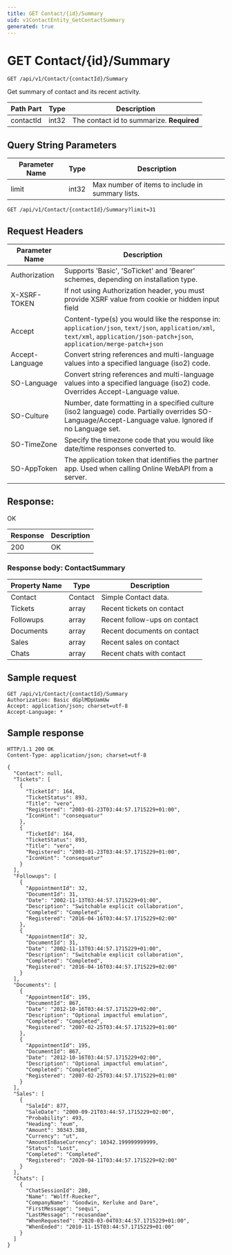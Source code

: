 ```yaml
---
title: GET Contact/{id}/Summary
uid: v1ContactEntity_GetContactSummary
generated: true
---
```


# GET Contact/{id}/Summary

```http
GET /api/v1/Contact/{contactId}/Summary
```

Get summary of contact and its recent activity.






| Path Part | Type | Description |
|-----------|------|-------------|
| contactId | int32 | The contact id to summarize. **Required** |


## Query String Parameters

| Parameter Name | Type |  Description |
|----------------|------|--------------|
| limit | int32 |  Max number of items to include in summary lists. |

```http
GET /api/v1/Contact/{contactId}/Summary?limit=31
```


## Request Headers

| Parameter Name | Description |
|----------------|-------------|
| Authorization  | Supports 'Basic', 'SoTicket' and 'Bearer' schemes, depending on installation type. |
| X-XSRF-TOKEN   | If not using Authorization header, you must provide XSRF value from cookie or hidden input field |
| Accept         | Content-type(s) you would like the response in: `application/json`, `text/json`, `application/xml`, `text/xml`, `application/json-patch+json`, `application/merge-patch+json` |
| Accept-Language | Convert string references and multi-language values into a specified language (iso2) code. |
| SO-Language | Convert string references and multi-language values into a specified language (iso2) code. Overrides Accept-Language value. |
| SO-Culture | Number, date formatting in a specified culture (iso2 language) code. Partially overrides SO-Language/Accept-Language value. Ignored if no Language set. |
| SO-TimeZone | Specify the timezone code that you would like date/time responses converted to. |
| SO-AppToken | The application token that identifies the partner app. Used when calling Online WebAPI from a server. |


## Response:

OK

| Response | Description |
|----------------|-------------|
| 200 | OK |

### Response body: ContactSummary

| Property Name | Type |  Description |
|----------------|------|--------------|
| Contact | Contact | Simple Contact data. |
| Tickets | array | Recent tickets on contact |
| Followups | array | Recent follow-ups on contact |
| Documents | array | Recent documents on contact |
| Sales | array | Recent sales on contact |
| Chats | array | Recent chats with contact |

## Sample request

```http!
GET /api/v1/Contact/{contactId}/Summary
Authorization: Basic dGplMDpUamUw
Accept: application/json; charset=utf-8
Accept-Language: *
```

## Sample response

```http_
HTTP/1.1 200 OK
Content-Type: application/json; charset=utf-8

{
  "Contact": null,
  "Tickets": [
    {
      "TicketId": 164,
      "TicketStatus": 893,
      "Title": "vero",
      "Registered": "2003-01-23T03:44:57.1715229+01:00",
      "IconHint": "consequatur"
    },
    {
      "TicketId": 164,
      "TicketStatus": 893,
      "Title": "vero",
      "Registered": "2003-01-23T03:44:57.1715229+01:00",
      "IconHint": "consequatur"
    }
  ],
  "Followups": [
    {
      "AppointmentId": 32,
      "DocumentId": 31,
      "Date": "2002-11-13T03:44:57.1715229+01:00",
      "Description": "Switchable explicit collaboration",
      "Completed": "Completed",
      "Registered": "2016-04-16T03:44:57.1715229+02:00"
    },
    {
      "AppointmentId": 32,
      "DocumentId": 31,
      "Date": "2002-11-13T03:44:57.1715229+01:00",
      "Description": "Switchable explicit collaboration",
      "Completed": "Completed",
      "Registered": "2016-04-16T03:44:57.1715229+02:00"
    }
  ],
  "Documents": [
    {
      "AppointmentId": 195,
      "DocumentId": 867,
      "Date": "2012-10-16T03:44:57.1715229+02:00",
      "Description": "Optional impactful emulation",
      "Completed": "Completed",
      "Registered": "2007-02-25T03:44:57.1715229+01:00"
    },
    {
      "AppointmentId": 195,
      "DocumentId": 867,
      "Date": "2012-10-16T03:44:57.1715229+02:00",
      "Description": "Optional impactful emulation",
      "Completed": "Completed",
      "Registered": "2007-02-25T03:44:57.1715229+01:00"
    }
  ],
  "Sales": [
    {
      "SaleId": 877,
      "SaleDate": "2000-09-21T03:44:57.1715229+02:00",
      "Probability": 493,
      "Heading": "eum",
      "Amount": 30343.388,
      "Currency": "ut",
      "AmountInBaseCurrency": 10342.199999999999,
      "Status": "Lost",
      "Completed": "Completed",
      "Registered": "2020-04-11T03:44:57.1715229+02:00"
    }
  ],
  "Chats": [
    {
      "ChatSessionId": 280,
      "Name": "Wolff-Ruecker",
      "CompanyName": "Goodwin, Kerluke and Dare",
      "FirstMessage": "sequi",
      "LastMessage": "recusandae",
      "WhenRequested": "2020-03-04T03:44:57.1715229+01:00",
      "WhenEnded": "2010-11-15T03:44:57.1715229+01:00"
    }
  ]
}
```